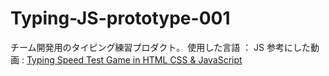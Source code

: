 # Typing-JS-prototype-001
チーム開発用のタイピング練習プロダクト。
使用した言語 ： JS
参考にした動画 : [Typing Speed Test Game in HTML CSS & JavaScript](https://youtu.be/Hg80AjDNnJk)
